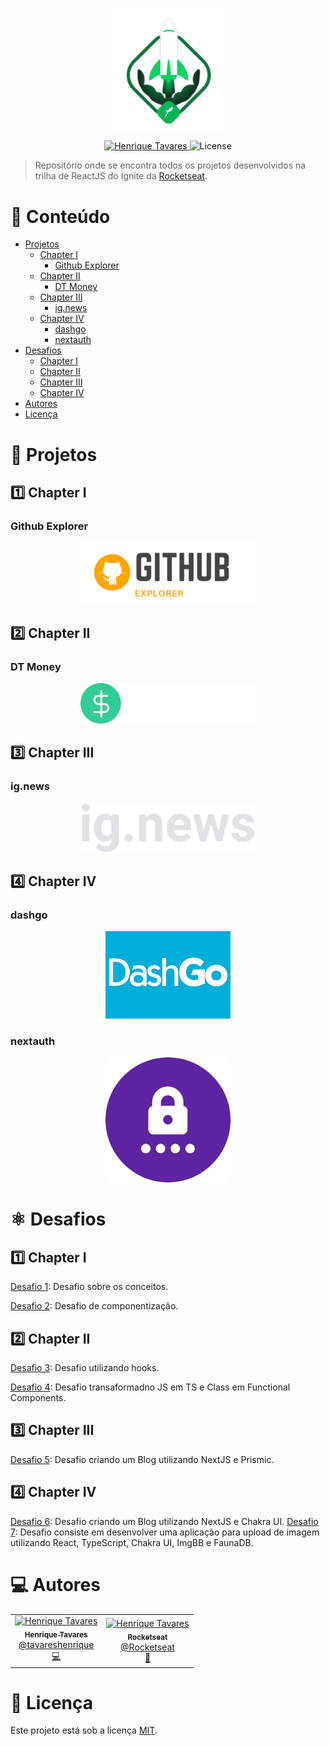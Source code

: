 <p align="center">
   <img src="https://raw.githubusercontent.com/tavareshenrique/ignite-reactjs/a11afefe824866f24dd3f9e1cc6e6e9530376ad1/%40assets/img/logo.svg" alt="Ignite" width="180"/>
</p>

<p align="center">
   <a href="https://www.linkedin.com/in/tavareshenrique/">
      <img alt="Henrique Tavares" src="https://img.shields.io/badge/-Henrique Tavares-01B755?style=flat&logo=Linkedin&logoColor=white" />
   </a>

  <img alt="License" src="https://img.shields.io/badge/license-MIT-01B755">
</p>

> Repositório onde se encontra todos os projetos desenvolvidos na trilha de ReactJS do Ignite da [Rocketseat](https://github.com/Rocketseat).

# :pushpin: Conteúdo

- [Projetos](#rocket-projetos)
  - [Chapter I](#one-chapter-i)
    - [Github Explorer](#github-explorer)
  - [Chapter II](#two-chapter-ii)
    - [DT Money](#dt-money)
  - [Chapter III](#three-chapter-iii)
    - [ig.news](#ignews)
  - [Chapter IV](#four-chapter-iv)
    - [dashgo](#dashgo)
    - [nextauth](#nextauth)
- [Desafios](#atom_symbol-desafios)
  - [Chapter I](#one-chapter-i)
  - [Chapter II](#two-chapter-ii)
  - [Chapter III](#two-chapter-iii)
  - [Chapter IV](#two-chapter-iv)
- [Autores](#computer-autores)
- [Licença](#closed_book-licença)

# :rocket: Projetos

## :one: Chapter I

### Github Explorer

<p align="center">
  <a href="https://github.com/tavareshenrique/ignite-reactjs/tree/main/01-github-explorer">
     <img src="https://raw.githubusercontent.com/tavareshenrique/ignite-reactjs/4c7f87360221a18410d3c19434bf6bef8afc3501/01-github-explorer/assets/img/logo.svg" alt="Github Explorer" width="280"/>
   </a>
</p>

## :two: Chapter II

### DT Money

<p align="center">
  <a href="https://github.com/tavareshenrique/ignite-reactjs/tree/main/02-dtmoney">
     <img src="https://raw.githubusercontent.com/tavareshenrique/ignite-reactjs/a68fa5dbdd2952a73fcc6df5c88c1fc3c7cdd4b8/02-dtmoney/src/assets/logo.svg" alt="DT Money" width="280"/>
   </a>
</p>

## :three: Chapter III

### ig.news

<p align="center">
  <a href="https://github.com/tavareshenrique/ignite-reactjs/tree/main/03-ignews">
     <img src="https://raw.githubusercontent.com/tavareshenrique/ignite-reactjs/aefbfbe096e8817899c9f2b731aef8e4f130d26e/03-ignews/public/images/logo.svg" alt="ig.news" width="280"/>
   </a>
</p>

## :four: Chapter IV

### dashgo

<p align="center">
  <a href="https://github.com/tavareshenrique/ignite-reactjs/tree/main/04-dashgo">
     <img src="https://github.com/tavareshenrique/ignite-reactjs/blob/main/04-dashgo/src/assets/logo.png?raw=true" alt="ig.news" width="200"/>
   </a>
</p>

### nextauth

<p align="center">
  <a href="https://github.com/tavareshenrique/ignite-reactjs/tree/main/05-nextauth">
     <img src="https://raw.githubusercontent.com/tavareshenrique/ignite-reactjs/main/05-nextauth/public/icon.png" alt="ig.news" width="200"/>
   </a>
</p>

# :atom_symbol: Desafios

## :one: Chapter I

[Desafio 1](https://github.com/tavareshenrique/ignite-reactjs-desafio-1): Desafio sobre os conceitos.

[Desafio 2](https://github.com/tavareshenrique/ignite-reactjs-desafio-2): Desafio de componentização.

## :two: Chapter II

[Desafio 3](https://github.com/tavareshenrique/ignite-reactjs-desafio-3): Desafio utilizando hooks.

[Desafio 4](https://github.com/tavareshenrique/ignite-reactjs-desafio-4): Desafio transaformadno JS em TS e Class em Functional Components.

## :three: Chapter III

[Desafio 5](https://github.com/tavareshenrique/ignite-reactjs-desafio-5): Desafio criando um Blog utilizando NextJS e Prismic.

## :four: Chapter IV

[Desafio 6](https://github.com/tavareshenrique/ignite-reactjs-desafio-6): Desafio criando um Blog utilizando NextJS e Chakra UI.
[Desafio 7](https://github.com/tavareshenrique/ignite-reactjs-desafio-7): Desafio consiste em desenvolver uma aplicação para upload de imagem utilizando React, TypeScript, Chakra UI, ImgBB e FaunaDB.

# :computer: Autores

<table>
  <tr>
    <td align="center">
      <a href="http://github.com/tavareshenrique/">
        <img src="https://avatars1.githubusercontent.com/u/27022914?v=4" width="100px;" alt="Henrique Tavares"/>
        <br />
        <sub>
          <b>Henrique Tavares</b>
        </sub>
       </a>
       <br />
       <a href="https://www.linkedin.com/in/tavareshenrique/" title="Linkedin">@tavareshenrique</a>
       <br />
       <a href="https://github.com/tavareshenrique/fastfeet-api/commits?author=tavareshenrique" title="Code">💻</a>
    </td>
    <td align="center">
      <a href="http://github.com/tavareshenrique/">
        <img src="https://avatars0.githubusercontent.com/u/28929274?s=200&v=4" width="100px;" alt="Henrique Tavares"/>
        <br />
        <sub>
          <b>Rocketseat</b>
        </sub>
       </a>
       <br />
       <a href="https://github.com/Rocketseat" title="Linkedin">@Rocketseat</a>
       <br />
       <a href="https://github.com/tavareshenrique/fastfeet-api/commits?author=tavareshenrique" title="Creators">🚀</a>
    </td>
  </tr>
</table>

# :closed_book: Licença

Este projeto está sob a licença [MIT](./LICENSE).
